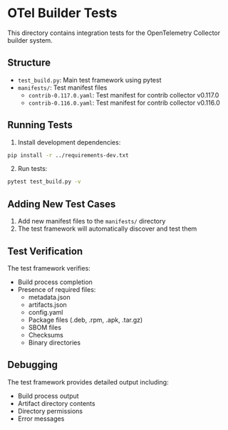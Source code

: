 # OTel Builder Tests

This directory contains integration tests for the OpenTelemetry Collector builder system.

## Structure

- `test_build.py`: Main test framework using pytest
- `manifests/`: Test manifest files
  - `contrib-0.117.0.yaml`: Test manifest for contrib collector v0.117.0
  - `contrib-0.116.0.yaml`: Test manifest for contrib collector v0.116.0

## Running Tests

1. Install development dependencies:

```bash
pip install -r ../requirements-dev.txt
```

2. Run tests:

```bash
pytest test_build.py -v
```

## Adding New Test Cases

1. Add new manifest files to the `manifests/` directory
2. The test framework will automatically discover and test them

## Test Verification

The test framework verifies:

- Build process completion
- Presence of required files:
  - metadata.json
  - artifacts.json
  - config.yaml
  - Package files (.deb, .rpm, .apk, .tar.gz)
  - SBOM files
  - Checksums
  - Binary directories

## Debugging

The test framework provides detailed output including:

- Build process output
- Artifact directory contents
- Directory permissions
- Error messages
